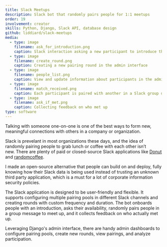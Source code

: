 ```yaml
---
title: Slack Meetups
description: Slack bot that randomly pairs people for 1:1 meetups
order: 19
involvement: creator
skills: Python, Django, Slack API, database design
github: liddiard/slack-meetups
media:
  - type: image
    filename: ask_for_introduction.png
    caption: Slack interaction asking a new participant to introduce themselves to complete onboarding
  - type: image
    filename: create_round.png
    caption: Creating a new pairing round in the admin interface
  - type: image
    filename: people_list.png
    caption: View and update information about participants in the admin interface
  - type: image
    filename: match_received.png
    caption: Each participant is paired with another in a Slack group direct message
  - type: image
    filename: ask_if_met.png
    caption: Collecting feedback on who met up
type: software
---
```


Talking with someone one-on-one is one of the best ways to form new, meaningful connections with others in a company or organization.

Slack is prevelant in most organizations these days, and the idea of randomly pairing people to grab lunch or coffee with each other isn’t new. There are plenty of paid or closed-source Slack applications like [Donut](https://www.donut.com) and [randomcoffee](https://www.random-coffee.com/).

I made an open-source alternative that people can build on and deploy, fully knowing how their Slack data is being used instead of trusting an unknown third party application, which is a must for a lot of corporate information security policies.

The Slack application is designed to be user-friendly and flexible. It supports configuring multiple pairing pools in different Slack channels and creating rounds with custom frequency and duration. The bot onboards people with an introduction, asks their availability, randomly pairs people in a group message to meet up, and it collects feedback on who actually met up.

Leveraging Django's admin interface, there are handy admin dashboards to configure pairing pools, create new rounds, view pairings, and analyze participation.

